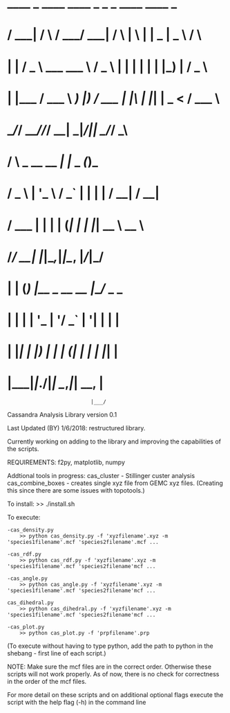 #  ____    _    ____ ____    _    _   _ ____  ____      _    
#  / ___|  / \  / ___/ ___|  / \  | \ | |  _ \|  _ \    / \   
# | |     / _ \ \___ \___ \ / _ \ |  \| | | | | |_) |  / _ \  
# | |___ / ___ \ ___) |__) / ___ \| |\  | |_| |  _ <  / ___ \ 
#  \____/_/   \_\____/____/_/   \_\_| \_|____/|_| \_\/_/   \_\
#    / \   _ __   __ _| |_   _ ___(_)___                      
#   / _ \ | '_ \ / _` | | | | / __| / __|                     
#  / ___ \| | | | (_| | | |_| \__ \ \__ \                     
# /_/   \_\_| |_|\__,_|_|\__, |___/_|___/                     
# | |   (_) |__  _ __ __ |___/_ _   _                         
# | |   | | '_ \| '__/ _` | '__| | | |                        
# | |___| | |_) | | | (_| | |  | |_| |                        
# |_____|_|_.__/|_|  \__,_|_|   \__, |                        
                               |___/             

Cassandra Analysis Library
version 0.1

Last Updated (BY) 1/6/2018: restructured library.

Currently working on adding to the library and improving the capabilities of the scripts.

REQUIREMENTS: f2py, matplotlib, numpy

Addtional tools in progress:
	cas_cluster - Stillinger custer analysis
	cas_combine_boxes - creates single xyz file from GEMC xyz files. 
		(Creating this since there are some issues with topotools.)

To install:
	>> ./install.sh



To execute:

	-cas_density.py
		>> python cas_density.py -f 'xyzfilename'.xyz -m 'species1filename'.mcf 'species2filename'.mcf ... 

	-cas_rdf.py
		>> python cas_rdf.py -f 'xyzfilename'.xyz -m 'species1filename'.mcf 'species2filename'mcf ...

	-cas_angle.py
		>> python cas_angle.py -f 'xyzfilename'.xyz -m 'species1filename'.mcf 'species2filename'mcf ...
	
	cas_dihedral.py
		>> python cas_dihedral.py -f 'xyzfilename'.xyz -m 'species1filename'.mcf 'species2filename'mcf ...

	-cas_plot.py
		>> python cas_plot.py -f 'prpfilename'.prp


(To execute without having to type python, add the path to python in the shebang - first line
of each script.)


NOTE: Make sure the mcf files are in the correct order. Otherwise these scripts will not
work properly. As of now, there is no check for correctness in the order of the mcf files.

For more detail on these scripts and on additional optional flags execute the script with the
help flag (-h) in the command line
